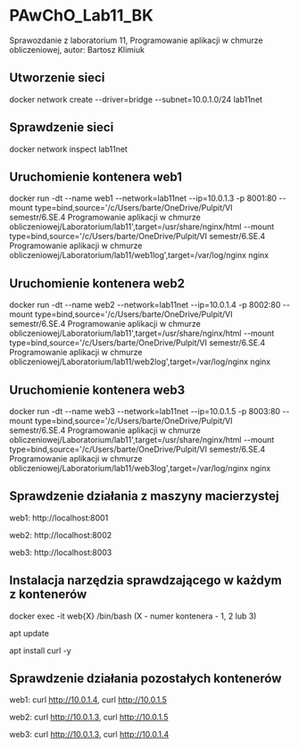 # PAwChO_Lab11_BK
Sprawozdanie z laboratorium 11, Programowanie aplikacji w chmurze obliczeniowej, autor: Bartosz Klimiuk

## Utworzenie sieci
docker network create --driver=bridge --subnet=10.0.1.0/24 lab11net

## Sprawdzenie sieci
docker network inspect lab11net

## Uruchomienie kontenera web1
docker run -dt --name web1 --network=lab11net --ip=10.0.1.3 -p 8001:80 --mount type=bind,source='/c/Users/barte/OneDrive/Pulpit/VI semestr/6.SE.4 Programowanie aplikacji w chmurze obliczeniowej/Laboratorium/lab11',target=/usr/share/nginx/html --mount type=bind,source='/c/Users/barte/OneDrive/Pulpit/VI semestr/6.SE.4 Programowanie aplikacji w chmurze obliczeniowej/Laboratorium/lab11/web1log',target=/var/log/nginx nginx

## Uruchomienie kontenera web2
docker run -dt --name web2 --network=lab11net --ip=10.0.1.4 -p 8002:80 --mount type=bind,source='/c/Users/barte/OneDrive/Pulpit/VI semestr/6.SE.4 Programowanie aplikacji w chmurze obliczeniowej/Laboratorium/lab11',target=/usr/share/nginx/html --mount type=bind,source='/c/Users/barte/OneDrive/Pulpit/VI semestr/6.SE.4 Programowanie aplikacji w chmurze obliczeniowej/Laboratorium/lab11/web2log',target=/var/log/nginx nginx

## Uruchomienie kontenera web3
docker run -dt --name web3 --network=lab11net --ip=10.0.1.5 -p 8003:80 --mount type=bind,source='/c/Users/barte/OneDrive/Pulpit/VI semestr/6.SE.4 Programowanie aplikacji w chmurze obliczeniowej/Laboratorium/lab11',target=/usr/share/nginx/html --mount type=bind,source='/c/Users/barte/OneDrive/Pulpit/VI semestr/6.SE.4 Programowanie aplikacji w chmurze obliczeniowej/Laboratorium/lab11/web3log',target=/var/log/nginx nginx

## Sprawdzenie działania z maszyny macierzystej
web1: http://localhost:8001

web2: http://localhost:8002

web3: http://localhost:8003

## Instalacja narzędzia sprawdzającego w każdym z kontenerów
docker exec -it web{X} /bin/bash (X - numer kontenera - 1, 2 lub 3)

apt update

apt install curl -y

## Sprawdzenie działania pozostałych kontenerów
web1: curl http://10.0.1.4, curl http://10.0.1.5

web2: curl http://10.0.1.3, curl http://10.0.1.5

web3: curl http://10.0.1.3, curl http://10.0.1.4
